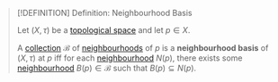 >[!DEFINITION] Definition: Neighbourhood Basis
>
>Let $(X, \tau)$ be a [topological space](../Topological%20Space.md) and let $p \in X$.
>
>A [collection](../../Set%20Theory/Collections/Collection.md) $\mathcal{B}$ of [neighbourhoods](../Neighbourhoods.md) of $p$ is a **neighbourhood basis** of $(X, \tau)$ at $p$ iff for each [neighbourhood](../Neighbourhoods.md) $N(p)$, there exists some [neighbourhood](../Neighbourhoods.md) $B(p) \in \mathcal{B}$ such that $B(p) \subseteq N(p)$.
>